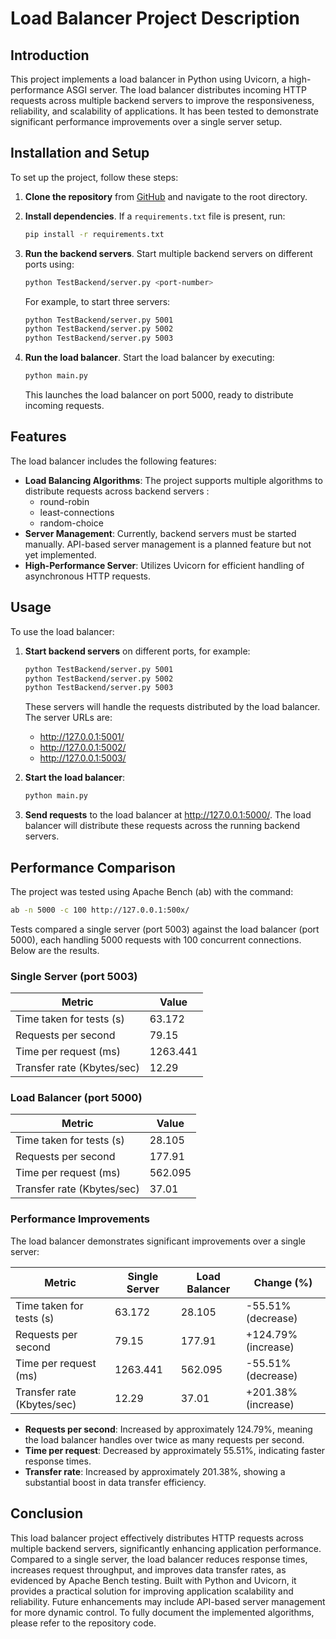 # Load Balancer Project Description

## Introduction

This project implements a load balancer in Python using Uvicorn, a high-performance ASGI server. The load balancer distributes incoming HTTP requests across multiple backend servers to improve the responsiveness, reliability, and scalability of applications. It has been tested to demonstrate significant performance improvements over a single server setup.

## Installation and Setup

To set up the project, follow these steps:

1. **Clone the repository** from [GitHub](https://github.com/MohabASHRAF-byte/load-balancer) and navigate to the root directory.

2. **Install dependencies**. If a `requirements.txt` file is present, run:

   ```bash
   pip install -r requirements.txt
   ```


3. **Run the backend servers**. Start multiple backend servers on different ports using:

   ```bash
   python TestBackend/server.py <port-number>
   ```

   For example, to start three servers:

   ```bash
   python TestBackend/server.py 5001
   python TestBackend/server.py 5002
   python TestBackend/server.py 5003
   ```

4. **Run the load balancer**. Start the load balancer by executing:

   ```bash
   python main.py
   ```

   This launches the load balancer on port 5000, ready to distribute incoming requests.

## Features

The load balancer includes the following features:

- **Load Balancing Algorithms**: The project supports multiple algorithms to distribute requests across backend servers :
  - round-robin
  - least-connections
  - random-choice
- **Server Management**: Currently, backend servers must be started manually. API-based server management is a planned feature but not yet implemented.
- **High-Performance Server**: Utilizes Uvicorn for efficient handling of asynchronous HTTP requests.

## Usage

To use the load balancer:

1. **Start backend servers** on different ports, for example:

   ```bash
   python TestBackend/server.py 5001
   python TestBackend/server.py 5002
   python TestBackend/server.py 5003
   ```

   These servers will handle the requests distributed by the load balancer. The server URLs are:
   - http://127.0.0.1:5001/
   - http://127.0.0.1:5002/
   - http://127.0.0.1:5003/

2. **Start the load balancer**:

   ```bash
   python main.py
   ```

3. **Send requests** to the load balancer at http://127.0.0.1:5000/. The load balancer will distribute these requests across the running backend servers.

## Performance Comparison

The project was tested using Apache Bench (ab) with the command:

```bash
ab -n 5000 -c 100 http://127.0.0.1:500x/
```

Tests compared a single server (port 5003) against the load balancer (port 5000), each handling 5000 requests with 100 concurrent connections. Below are the results.

### Single Server (port 5003)

| Metric                     | Value          |
|----------------------------|----------------|
| Time taken for tests (s)   | 63.172         |
| Requests per second        | 79.15          |
| Time per request (ms)      | 1263.441       |
| Transfer rate (Kbytes/sec) | 12.29          |

### Load Balancer (port 5000)

| Metric                     | Value          |
|----------------------------|----------------|
| Time taken for tests (s)   | 28.105         |
| Requests per second        | 177.91         |
| Time per request (ms)      | 562.095        |
| Transfer rate (Kbytes/sec) | 37.01          |

### Performance Improvements

The load balancer demonstrates significant improvements over a single server:

| Metric                     | Single Server | Load Balancer | Change (%)            |
|----------------------------|---------------|---------------|-----------------------|
| Time taken for tests (s)   | 63.172        | 28.105        | -55.51% (decrease)    |
| Requests per second        | 79.15         | 177.91        | +124.79% (increase)   |
| Time per request (ms)      | 1263.441      | 562.095       | -55.51% (decrease)    |
| Transfer rate (Kbytes/sec) | 12.29         | 37.01         | +201.38% (increase)   |

- **Requests per second**: Increased by approximately 124.79%, meaning the load balancer handles over twice as many requests per second.
- **Time per request**: Decreased by approximately 55.51%, indicating faster response times.
- **Transfer rate**: Increased by approximately 201.38%, showing a substantial boost in data transfer efficiency.

## Conclusion

This load balancer project effectively distributes HTTP requests across multiple backend servers, significantly enhancing application performance. Compared to a single server, the load balancer reduces response times, increases request throughput, and improves data transfer rates, as evidenced by Apache Bench testing. Built with Python and Uvicorn, it provides a practical solution for improving application scalability and reliability. Future enhancements may include API-based server management for more dynamic control. To fully document the implemented algorithms, please refer to the repository code.